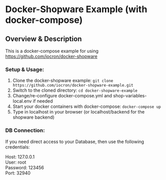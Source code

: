 # Docker-Shopware Example (with docker-compose)

## Overview & Description

This is a docker-compose example for using https://github.com/iocron/docker-shopware

### Setup & Usage:

1. Clone the docker-shopware example: `git clone https://github.com/iocron/docker-shopware-example.git`
2. Switch to the cloned directory: `cd docker-shopware-example`
3. Change/re-configure docker-compose.yml and shop-variables-local.env if needed
4. Start your docker containers with docker-compose: `docker-compose up`
5. Type in localhost in your browser (or localhost/backend for the shopware backend)

### DB Connection:
If you need direct access to your Database, then use the following credentials:

Host: 127.0.0.1  
User: root  
Password: 123456  
Port: 32940  
